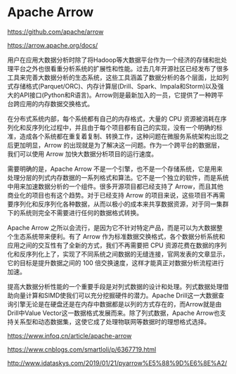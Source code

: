 

# Apache Arrow

https://github.com/apache/arrow

https://arrow.apache.org/docs/

用户在应用大数据分析时除了将Hadoop等大数据平台作为一个经济的存储和批处理平台之外也很看重分析系统的扩展性和性能。过去几年开源社区已经发布了很多工具来完善大数据分析的生态系统，这些工具涵盖了数据分析的各个层面，比如列式存储格式(Parquet/ORC)、内存计算层(Drill、Spark、Impala和Storm)以及强大的API接口(Python和R语言)。Arrow则是最新加入的一员，它提供了一种跨平台跨应用的内存数据交换格式。

在分布式系统内部，每个系统都有自己的内存格式，大量的 CPU 资源被消耗在序列化和反序列化过程中，并且由于每个项目都有自己的实现，没有一个明确的标准，造成各个系统都在重复着复制、转换工作，这种问题在微服务系统架构出现之后更加明显，Arrow 的出现就是为了解决这一问题。作为一个跨平台的数据层，我们可以使用 Arrow 加快大数据分析项目的运行速度。

需要明确的是，Apache Arrow 不是一个引擎，也不是一个存储系统，它是用来处理分层的列式内存数据的一系列格式和算法。它不是一个独立的软件，而是系统中用来加速数据分析的一个组件。很多开源项目都已经支持了 Arrow，而且其他商业化的项目也有这个趋势。对于已经支持 Arrow 的项目来说，这些项目不再需要序列化和反序列化各种数据，从而以极小的成本来共享数据资源，对于同一集群下的系统则完全不需要进行任何的数据格式转换。

Apache Arrow 之所以会流行，是因为它不针对特定产品，而是可以为大数据整个生态系统带来便利。有了 Arrow 作为标准数据交换格式，各个数据分析系统和应用之间的交互性有了全新的方式，我们不再需要把 CPU 资源花费在数据的序列化和反序列化上了，实现了不同系统之间数据的无缝连接，官网发表的文章显示，它的目标是提升数据之间的 100 倍交换速度，这样才能真正对数据分析流程进行加速。

提高大数据分析性能的一个重要手段是对列式数据的设计和处理。列式数据处理借助向量计算和SIMD使我们可以充分挖掘硬件的潜力。Apache Drill这一大数据查询引擎无论是在硬盘还是在内存中数据都是以列的方式存在的，而Arrow就是由Drill中Value Vector这一数据格式发展而来。除了列式数据，Apache Arrow也支持关系型和动态数据集，这使它成了处理物联网等数据时的理想格式选择。

https://www.infoq.cn/article/apache-arrow

https://www.cnblogs.com/smartloli/p/6367719.html

http://www.idataskys.com/2019/01/21/pyarrow%E5%88%9D%E6%8E%A2/
